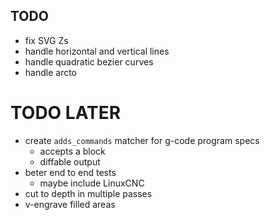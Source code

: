 ## TODO
- fix SVG Zs
- handle horizontal and vertical lines
- handle quadratic bezier curves
- handle arcto

# TODO LATER
- create `adds_commands` matcher for g-code program specs
  - accepts a block
  - diffable output
- beter end to end tests
  - maybe include LinuxCNC
- cut to depth in multiple passes
- v-engrave filled areas
